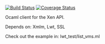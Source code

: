 [![Build Status](https://travis-ci.org/xapi-project/xen-api-client.svg?branch=master)](https://travis-ci.org/xapi-project/xen-api-client)
[![Coverage Status](https://coveralls.io/repos/github/xapi-project/xen-api-client/badge.svg?branch=master)](https://coveralls.io/github/xapi-project/xen-api-client?branch=master)

Ocaml client for the Xen API.

Depends on: Xmlm, Lwt, SSL

Check out the example in: lwt_test/list_vms.ml


